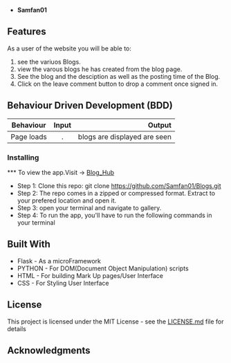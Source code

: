 
* **Samfan01**

## Features


As a user of the website you will be able to:

1. see the variuos Blogs.
3. view the varous blogs he has created from the blog page.
4. See the blog and the desciption as well as the posting time of the Blog.
2. Click on the leave comment button to drop a comment once signed in.


## Behaviour Driven Development (BDD)
|Behaviour 	           |    Input 	                 |       Output          |
|----------------------------------------------|:-----------------------------------:|-----------------------------:|       
|Page loads	                           |   .                           |       blogs are displayed are seen  |                        |


### Installing

*** To view the app.Visit -> [Blog_Hub]()
* Step 1:
Clone this repo: git clone https://github.com/Samfan01/Blogs.git
* Step 2:
The repo comes in a zipped or compressed format. Extract to your prefered location and open it.
* Step 3:
open your terminal and navigate to gallery.
* Step 4:
To run the app, you'll have to run the following commands in your terminal
    
    
## Built With
* Flask - As a microFramework
* PYTHON - For DOM(Document Object Manipulation) scripts
* HTML - For building Mark Up pages/User Interface
* CSS - For Styling User Interface


## License

This project is licensed under the MIT License - see the [LICENSE.md](LICENSE.md) file for details

## Acknowledgments